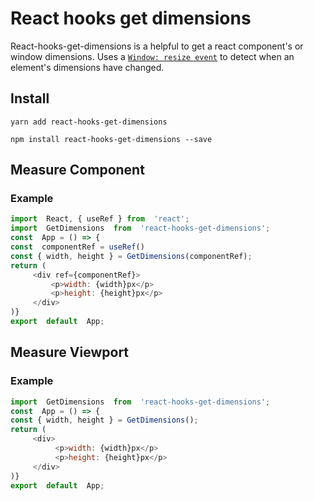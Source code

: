 # React hooks get dimensions

React-hooks-get-dimensions is a helpful to get a react component's or window dimensions.
Uses a [`Window: resize event`](https://developer.mozilla.org/en-US/docs/Web/API/Window/resize_event) to detect when an element's dimensions have changed.


## Install

`yarn add react-hooks-get-dimensions`

`npm install react-hooks-get-dimensions --save`

## Measure Component

### Example

```javascript
import  React, { useRef } from  'react';
import  GetDimensions  from  'react-hooks-get-dimensions';
const  App = () => {
const  componentRef = useRef()
const { width, height } = GetDimensions(componentRef);
return (
     <div ref={componentRef}>
         <p>width: {width}px</p>
         <p>height: {height}px</p>
     </div>
)}
export  default  App;
```


## Measure Viewport

### Example

```javascript
import  GetDimensions  from  'react-hooks-get-dimensions';
const  App = () => {
const { width, height } = GetDimensions();
return (
     <div>
          <p>width: {width}px</p>
          <p>height: {height}px</p>
     </div>
)}
export  default  App;
```

